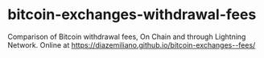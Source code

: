# bitcoin-exchanges-withdrawal-fees
Comparison of Bitcoin withdrawal fees, On Chain and through Lightning Network.
Online at https://diazemiliano.github.io/bitcoin-exchanges--fees/

